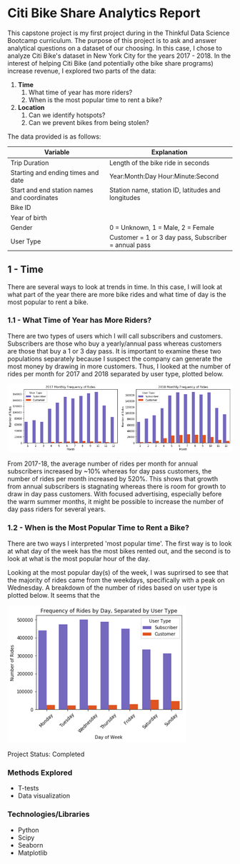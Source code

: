 # Citi Bike Share Analytics Report 
This capstone project is my first project during in the Thinkful Data Science Bootcamp curriculum.  The purpose of this project is to ask and answer analytical questions on a dataset of our choosing.  In this case, I chose to analyze Citi Bike's dataset in New York City for the years 2017 - 2018. In the interest of helping Citi Bike (and potentially othe bike share programs) increase revenue, I explored two parts of the data:  
1.  **Time**
    1.  What time of year has more riders?
    2.  When is the most popular time to rent a bike?
2.  **Location**
    1.  Can we identify hotspots?
    2.  Can we prevent bikes from being stolen?

The data provided is as follows:

| Variable | Explanation   |
|------|------|
|   Trip Duration  | Length of the bike ride in seconds |
|   Starting and ending times and date  | Year:Month:Day  Hour:Minute:Second |
|   Start and end station names and coordinates  | Station name, station ID, latitudes and longitudes |
|   Bike ID  | |
|   Year of birth  | |
|   Gender  | 0 = Unknown, 1 = Male, 2 = Female |
|   User Type  |  Customer = 1 or 3 day pass, Subscriber = annual pass|

## 1 - Time
There are several ways to look at trends in time.  In this case, I will look at what part of the year there are more bike rides and what time of day is the most popular to rent a bike.  

### 1.1 - What Time of Year has More Riders?
There are two types of users which I will call subscribers and customers.  Subscribers are those who buy a yearly/annual pass whereas customers are those that buy a 1 or 3 day pass.  It is important to examine these two populations separately because I suspect the company can generate the most money by drawing in more customers.  Thus, I looked at the number of rides per month for 2017 and 2018 separated by user type, plotted below.  

<img src="images/monthly_ride_frequency.png" width = "800">

From 2017-18, the average number of rides per month for annual subscribers increased by ~10% whereas for day pass customers, the number of rides per month increased by 520%.  This shows that growth from annual subscribers is stagnating whereas there is room for growth to draw in day pass customers.  With focused advertising, especially before the warm summer months, it might be possible to increase the number of day pass riders for several years.  

### 1.2 - When is the Most Popular Time to Rent a Bike?
There are two ways I interpreted 'most popular time'.  The first way is to look at what day of the week has the most bikes rented out, and the second is to look at what is the most popular hour of the day.  

Looking at the most popular day(s) of the week, I was suprirsed to see that the majority of rides came from the weekdays, specifically with a peak on Wednesday.  A breakdown of the number of rides based on user type is plotted below.  It seems that the 

<img src="images/weekly_ride_frequency.png" width = "400">


Project Status:  Completed

### Methods Explored
-  T-tests
-  Data visualization

### Technologies/Libraries
-  Python
-  Scipy 
-  Seaborn
-  Matplotlib
